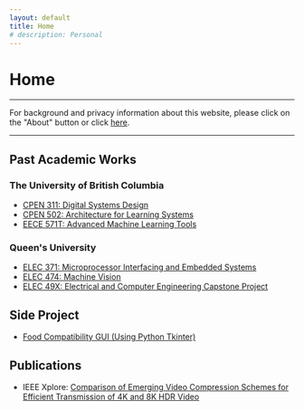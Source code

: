 ```yaml
---
layout: default
title: Home
# description: Personal
---
```


<!-- <div align="center">Home Page</div> -->

# Home

* * *

For background and privacy information about this website, please click on the "About" button or click [here](/md_files/about).

<!-- Welcome to my website. Here you can find my past academic software-related works and side projects that I decide to post on GitHub. Click on the links in the bullet lists to visit their respective pages and repositories. -->

* * *

## Past Academic Works

### The University of British Columbia

* [CPEN 311: Digital Systems Design](/md_files/cpen311)
* [CPEN 502: Architecture for Learning Systems](/md_files/cpen502)
* [EECE 571T: Advanced Machine Learning Tools](/md_files/eece571t)


### Queen's University

* [ELEC 371: Microprocessor Interfacing and Embedded Systems](/md_files/elec371)
* [ELEC 474: Machine Vision](/md_files/elec474)
* [ELEC 49X: Electrical and Computer Engineering Capstone Project](/md_files/elec49x)

## Side Project

* [Food Compatibility GUI (Using Python Tkinter)](/md_files/side_foodcompat)

## Publications

* IEEE Xplore: <a href="https://doi.org/10.1109/MeditCom49071.2021.9647504" target="_blank">Comparison of Emerging Video Compression Schemes for Efficient Transmission of 4K and 8K HDR Video</a>

<!--
Text can be **bold**, _italic_, or ~~strikethrough~~.

[Link to another page](./another-page.html).

There should be whitespace between paragraphs.

There should be whitespace between paragraphs. We recommend including a README, or a file with information about your project.

# Header 1

This is a normal paragraph following a header. GitHub is a code hosting platform for version control and collaboration. It lets you and others work together on projects from anywhere.

## Header 2

> This is a blockquote following a header.
>
> When something is important enough, you do it even if the odds are not in your favor.

### Header 3

```js
// Javascript code with syntax highlighting.
var fun = function lang(l) {
  dateformat.i18n = require('./lang/' + l)
  return true;
}
```

```ruby
# Ruby code with syntax highlighting
GitHubPages::Dependencies.gems.each do |gem, version|
  s.add_dependency(gem, "= #{version}")
end
```

#### Header 4

*   This is an unordered list following a header.
*   This is an unordered list following a header.
*   This is an unordered list following a header.

##### Header 5

1.  This is an ordered list following a header.
2.  This is an ordered list following a header.
3.  This is an ordered list following a header.

###### Header 6

| head1        | head two          | three |
|:-------------|:------------------|:------|
| ok           | good swedish fish | nice  |
| out of stock | good and plenty   | nice  |
| ok           | good `oreos`      | hmm   |
| ok           | good `zoute` drop | yumm  |

### There's a horizontal rule below this.

* * *

### Here is an unordered list:

*   Item foo
*   Item bar
*   Item baz
*   Item zip

### And an ordered list:

1.  Item one
1.  Item two
1.  Item three
1.  Item four

### And a nested list:

- level 1 item
  - level 2 item
  - level 2 item
    - level 3 item
    - level 3 item
- level 1 item
  - level 2 item
  - level 2 item
  - level 2 item
- level 1 item
  - level 2 item
  - level 2 item
- level 1 item

### Small image

![Octocat](https://github.githubassets.com/images/icons/emoji/octocat.png)

### Large image

![Branching](https://guides.github.com/activities/hello-world/branching.png)


### Definition lists can be used with HTML syntax.

<dl>
<dt>Name</dt>
<dd>Godzilla</dd>
<dt>Born</dt>
<dd>1952</dd>
<dt>Birthplace</dt>
<dd>Japan</dd>
<dt>Color</dt>
<dd>Green</dd>
</dl>

```
Long, single-line code blocks should not wrap. They should horizontally scroll if they are too long. This line should be long enough to demonstrate this.
```

```
The final element.
```
-->
